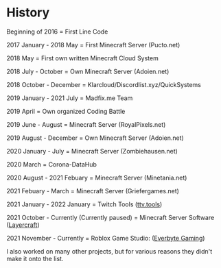 # History
Beginning of 2016 = First Line Code

2017 January - 2018 May = First Minecraft Server (Pucto.net)

2018 May = First own written Minecraft Cloud System

2018 July - October = Own Minecraft Server (Adoien.net)

2018 October - December = Klarcloud/Discordlist.xyz/QuickSystems

2019 January - 2021 July = Madfix.me Team

2019 April = Own organized Coding Battle

2019 June - August = Minecraft Server (RoyalPixels.net)

2019 August - December = Own Minecraft Server (Adoien.net)

2020 January - July = Minecraft Server (Zombiehausen.net)

2020 March = Corona-DataHub

2020 August - 2021 Febuary = Minecraft Server (Minetania.net)

2021 Febuary - March = Minecraft Server (Griefergames.net)

2021 January - 2022 January = Twitch Tools ([ttv.tools](https://ttv.tools))

2021 October - Currently (Currently paused) = Minecraft Server Software ([Layercraft](https://github.com/Layercraft))

2021 November - Currently = Roblox Game Studio: ([Everbyte Gaming](https://github.com/EverByteGaming))

I also worked on many other projects, but for various reasons they didn't make it onto the list.
